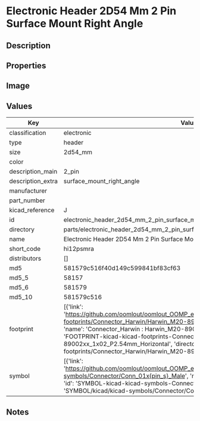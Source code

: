 # Electronic Header 2D54 Mm 2 Pin Surface Mount Right Angle

## Description

## Properties


## Image


## Values

| Key | Value |
| --- | --- |
| classification | electronic |
| type | header |
| size | 2d54_mm |
| color |  |
| description_main | 2_pin |
| description_extra | surface_mount_right_angle |
| manufacturer |  |
| part_number |  |
| kicad_reference | J |
| id | electronic_header_2d54_mm_2_pin_surface_mount_right_angle |
| directory | parts/electronic_header_2d54_mm_2_pin_surface_mount_right_angle |
| name | Electronic Header 2D54 Mm 2 Pin Surface Mount Right Angle |
| short_code | hi12psmra |
| distributors | [] |
| md5 | 581579c516f40d149c599841bf83cf63 |
| md5_5 | 58157 |
| md5_6 | 581579 |
| md5_10 | 581579c516 |
| footprint | [{'link': 'https://github.com/oomlout/oomlout_OOMP_eda_V2/tree/main/FOOTPRINT/kicad/kicad-footprints/Connector_Harwin/Harwin_M20-89002xx_1x02_P2.54mm_Horizontal', 'name': 'Connector_Harwin : Harwin_M20-89002xx_1x02_P2.54mm_Horizontal', 'id': 'FOOTPRINT-kicad-kicad-footprints-Connector_Harwin-Harwin_M20-89002xx_1x02_P2.54mm_Horizontal', 'directory': 'FOOTPRINT/kicad/kicad-footprints/Connector_Harwin/Harwin_M20-89002xx_1x02_P2.54mm_Horizontal/'}] |
| symbol | [{'link': 'https://github.com/oomlout/oomlout_OOMP_eda_V2/tree/main/SYMBOL/kicad/kicad-symbols/Connector/Conn_01x{pin_s}_Male', 'name': 'Connector : Conn_01x02_Male', 'id': 'SYMBOL-kicad-kicad-symbols-Connector-Conn_01x02_Male', 'directory': 'SYMBOL/kicad/kicad-symbols/Connector/Conn_01x02_Male/'}] |

## Notes

